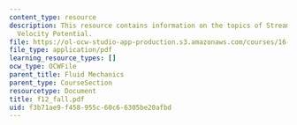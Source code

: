 ```yaml
---
content_type: resource
description: This resource contains information on the topics of Stream Function and
  Velocity Potential.
file: https://ol-ocw-studio-app-production.s3.amazonaws.com/courses/16-01-unified-engineering-i-ii-iii-iv-fall-2005-spring-2006/f3b71ae9f458955c60c66305be20afbd_f12_fall.pdf
file_type: application/pdf
learning_resource_types: []
ocw_type: OCWFile
parent_title: Fluid Mechanics
parent_type: CourseSection
resourcetype: Document
title: f12_fall.pdf
uid: f3b71ae9-f458-955c-60c6-6305be20afbd
---
```

